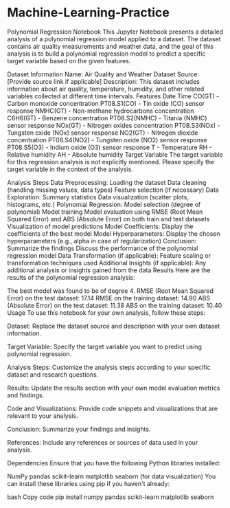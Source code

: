 # Machine-Learning-Practice

Polynomial Regression Notebook
This Jupyter Notebook presents a detailed analysis of a polynomial regression model applied to a dataset. The dataset contains air quality measurements and weather data, and the goal of this analysis is to build a polynomial regression model to predict a specific target variable based on the given features.

Dataset Information
Name: Air Quality and Weather Dataset
Source: [Provide source link if applicable]
Description: This dataset includes information about air quality, temperature, humidity, and other related variables collected at different time intervals.
Features
Date
Time
CO(GT) - Carbon monoxide concentration
PT08.S1(CO) - Tin oxide (CO) sensor response
NMHC(GT) - Non-methane hydrocarbons concentration
C6H6(GT) - Benzene concentration
PT08.S2(NMHC) - Titania (NMHC) sensor response
NOx(GT) - Nitrogen oxides concentration
PT08.S3(NOx) - Tungsten oxide (NOx) sensor response
NO2(GT) - Nitrogen dioxide concentration
PT08.S4(NO2) - Tungsten oxide (NO2) sensor response
PT08.S5(O3) - Indium oxide (O3) sensor response
T - Temperature
RH - Relative humidity
AH - Absolute humidity
Target Variable
The target variable for this regression analysis is not explicitly mentioned. Please specify the target variable in the context of the analysis.

Analysis Steps
Data Preprocessing:
Loading the dataset
Data cleaning (handling missing values, data types)
Feature selection (if necessary)
Data Exploration:
Summary statistics
Data visualization (scatter plots, histograms, etc.)
Polynomial Regression:
Model selection (degree of polynomial)
Model training
Model evaluation using RMSE (Root Mean Squared Error) and ABS (Absolute Error) on both train and test datasets
Visualization of model predictions
Model Coefficients:
Display the coefficients of the best model
Model Hyperparameters:
Display the chosen hyperparameters (e.g., alpha in case of regularization)
Conclusion:
Summarize the findings
Discuss the performance of the polynomial regression model
Data Transformation (if applicable):
Feature scaling or transformation techniques used
Additional Insights (if applicable):
Any additional analysis or insights gained from the data
Results
Here are the results of the polynomial regression analysis:

The best model was found to be of degree 4.
RMSE (Root Mean Squared Error) on the test dataset: 17.14
RMSE on the training dataset: 14.90
ABS (Absolute Error) on the test dataset: 11.38
ABS on the training dataset: 10.40
Usage
To use this notebook for your own analysis, follow these steps:

Dataset: Replace the dataset source and description with your own dataset information.

Target Variable: Specify the target variable you want to predict using polynomial regression.

Analysis Steps: Customize the analysis steps according to your specific dataset and research questions.

Results: Update the results section with your own model evaluation metrics and findings.

Code and Visualizations: Provide code snippets and visualizations that are relevant to your analysis.

Conclusion: Summarize your findings and insights.

References: Include any references or sources of data used in your analysis.

Dependencies
Ensure that you have the following Python libraries installed:

NumPy
pandas
scikit-learn
matplotlib
seaborn (for data visualization)
You can install these libraries using pip if you haven't already:

bash
Copy code
pip install numpy pandas scikit-learn matplotlib seaborn
